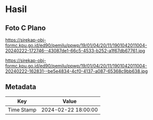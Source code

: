 # Hasil

## Foto C Plano

https://sirekap-obj-formc.kpu.go.id/ed90/pemilu/ppwp/19/01/04/20/11/1901042011004-20240222-172746--43087de1-66c5-4533-b252-a1f67db67761.jpg

https://sirekap-obj-formc.kpu.go.id/ed90/pemilu/ppwp/19/01/04/20/11/1901042011004-20240222-162831--be5e4834-4cf0-4137-a087-65368c9bb638.jpg


## Metadata

| Key        | Value               |
| ---------- | ------------------- |
| Time Stamp | 2024-02-22 18:00:00 |



